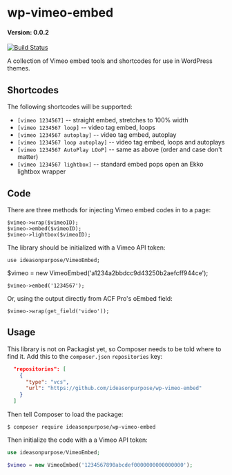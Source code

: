 # wp-vimeo-embed
#### Version: 0.0.2

[![Build Status](https://travis-ci.org/ideasonpurpose/wp-vimeo-embed.svg?branch=master)](https://travis-ci.org/ideasonpurpose/wp-vimeo-embed)

A collection of Vimeo embed tools and shortcodes for use in WordPress themes.

## Shortcodes
The following shortcodes will be supported:

 * `[vimeo 1234567]`   -- straight embed, stretches to 100% width
 * `[vimeo 1234567 loop]` -- video tag embed, loops
 * `[vimeo 1234567 autoplay]` -- video tag embed, autoplay
 * `[vimeo 1234567 loop autoplay]` -- video tag embed, loops and autoplays
 * `[vimeo 1234567 AutoPlay LOoP]` -- same as above (order and case don't matter)
 * `[vimeo 1234567 lightbox]` -- standard embed pops open an Ekko lightbox wrapper

## Code

There are three methods for injecting Vimeo embed codes in to a page:
```
$vimeo->wrap($vimeoID);
$vimeo->embed($vimeoID);
$vimeo->lightbox($vimeoID);
```
The library should be initialized with a Vimeo API token:

    use ideasonpurpose/VimeoEmbed;

$vimeo = new VimeoEmbed('a1234a2bbdcc9d43250b2aefcff944ce');

    $vimeo->embed('1234567');

Or, using the output directly from ACF Pro's oEmbed field:

    $vimeo->wrap(get_field('video'));


## Usage

This library is not on Packagist yet, so Composer needs to be told where to find it. Add this to the `composer.json` `repositories` key:

```json
  "repositories": [
    {
      "type": "vcs",
      "url": "https://github.com/ideasonpurpose/wp-vimeo-embed"
    }
  ]
```

Then tell Composer to load the package:

```
$ composer require ideasonpurpose/wp-vimeo-embed
```

Then initialize the code with a a Vimeo API token:
```php
use ideasonpurpose/VimeoEmbed;

$vimeo = new VimeoEmbed('1234567890abcdef0000000000000000');
```
